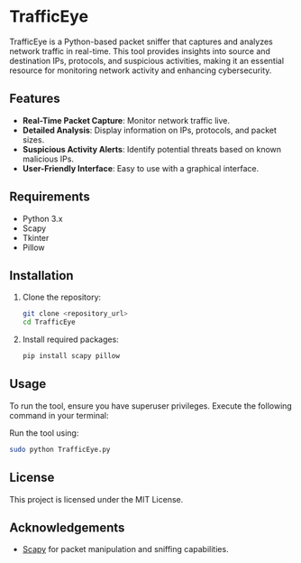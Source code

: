 
# TrafficEye

TrafficEye is a Python-based packet sniffer that captures and analyzes network traffic in real-time. This tool provides insights into source and destination IPs, protocols, and suspicious activities, making it an essential resource for monitoring network activity and enhancing cybersecurity.

## Features

- **Real-Time Packet Capture**: Monitor network traffic live.
- **Detailed Analysis**: Display information on IPs, protocols, and packet sizes.
- **Suspicious Activity Alerts**: Identify potential threats based on known malicious IPs.
- **User-Friendly Interface**: Easy to use with a graphical interface.

## Requirements

- Python 3.x
- Scapy
- Tkinter
- Pillow
 
## Installation

1. Clone the repository:
   ```bash
   git clone <repository_url>
   cd TrafficEye
   ```
2. Install required packages:
   ```bash
   pip install scapy pillow
   ```

## Usage
To run the tool, ensure you have superuser privileges. Execute the following command in your terminal:

Run the tool using:
```bash
sudo python TrafficEye.py
```

## License

This project is licensed under the MIT License.

## Acknowledgements

- [Scapy](https://scapy.readthedocs.io/en/latest/) for packet manipulation and sniffing capabilities.
